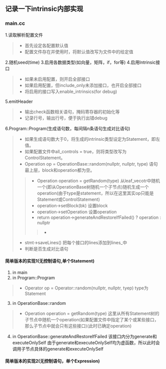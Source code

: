 ## 记录一下intrinsic内部实现
### main.cc
1.读取解析配置文件
> + 首先设定各配置默认值
> + 配置文件存在并使用时，将默认值改写为文件中的给定值

2.随机seed(time)
3.启用各数据类型(如向量，矩阵，if，for等)
4.启用Intrinsic接口
> + 如果未启用配置，则开启全部接口
> + 如果启用配置，但include_only未添加接口，也开启全部接口
> + 将启用的接口写入enable_intrinsics(for debug)

5.emitHeader
> + 输出check函数相关语句，掩码寄存器的初始化等
> + 记录行号，输出行号，便于执行出错debug

6.Program::Program(生成语句数，每间隔n条语句生成对比语句)
> + 如果生成语句数大于0，将生成的intrinsic类型设定为Statement，即左值。
> + 如果配置文件中all_controls = true，则将类型改写为ControlStatement。
> + Operation op = OperationBase::random(nullptr, nullptr, type)
语句最上层，block和operation都为空。
>> + Operation operation = getRandom<OperationBase>(type)
从leaf_vecotr中随机一个(即从OperationBase树随机一个子节点)随机生成一个operation(由于type是statement，所以在这里其实op只能是Statement或ControlStatement)
>> + operation->setBlock(bk) 设置block
>> + operation->setOperation 设置operation
>> + return operation->generateAndRestoreIfFailed() ? operation : nullptr
>>> + 
> + stmt->saveLines() 把每个接口的lines添加到lines_中
> + 判断是否生成对比语句

#### 简单版本的实现1(无控制语句,单个Statement)
1. in main
2. in Program::Program
> + Operator op = Operator::random(nullptr, nullptr, tyep)
type为Statement
3. in OperationBase::random
> + Operation operation = getRandom<OperationBase>(type)
这里从所有Statement树的子节点中随机一个operation(如果配置文件中指定了某个或某些接口，那么子节点中就会只有这些接口)(此时已确定operation)
4. in OperationBase::generateAndRestoreIfFailed
该接口内分为generate和executeOnlySelf
由于generate和executeOnlySelf均为虚函数，所以此时会调用子节点具体的generate和executeOnlySelf

#### 简单版本的实现2(无控制语句，单个Expression)